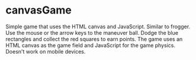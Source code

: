 # canvasGame
Simple game that uses the HTML canvas and JavaScript. Similar to frogger.
Use the mouse or the arrow keys to the maneuver ball. Dodge the blue rectangles and collect the red squares to earn points. The game uses an HTML canvas as the game field and JavaScript for the game physics. Doesn't work on mobile devices.
